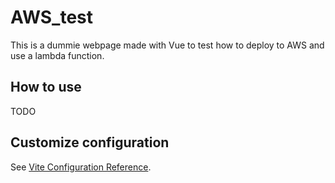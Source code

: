 # AWS_test

This is a dummie webpage made with Vue to test how to deploy to AWS and use a lambda function.

## How to use

TODO

## Customize configuration

See [Vite Configuration Reference](https://vitejs.dev/config/).
